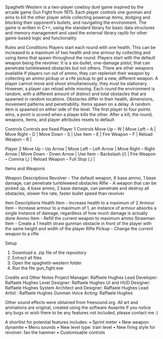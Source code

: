 
Spaghetti Western is a two-player cowboy duel game inspired by the arcade game Gun Fight from 1975. Each player controls one gunman and aims to kill the other player while collecting powerup items, dodging and blocking their opponent’s bullets, and navigating the environment.
The game is written in C++, using the standard library for basic data structures and memory management and used the external library raylib for other game-based logic and functionality. 

Rules and Conditions
Players start each round with one health. This can be increased to a maximum of two health and one armour by collecting and using items that spawn throughout the round. Players start with the default weapon being the revolver. It is a six-bullet, one-damage pistol, that can penetrate tumbleweed obstacles but not others. There are other weapons available 
If players run out of ammo, they can replenish their weapon by collecting an ammo pickup or a rife pickup to get a new, different weapon. A player cannot move and shoot simultaneously, they must be stationary. However, a player can reload while moving. 
Each round the environment is random, with a different amount of distinct and total obstacles that are spawned in random locations. Obstacles differ in their health, dimensions, movement patterns and penetrability. 
Items spawn on a delay. A random item is spawned on either side of the level.
The first player to four points wins, a point is scored when a player kills the other. After a kill, the round, weapons, items, and player attributes resets to default 

Controls
Controls are fixed
Player 1 Controls
Move Up – W | 
Move Left – A | 
Move Right – D |
Move Down  - S |
Use Item – E |
Fire Weapon – F | 
Reload Weapon – R |

Player 2 
Move Up – Up Arrow |
Move Left – Left Arrow | 
Move Right – Right Arrow | 
Move Down  - Down Arrow | 
Use Item –  Backslash (/) | 
Fire Weapon – Comma (,) | 
Reload Weapon – Full Stop (.) | 
 
Items and Weapons

Weapon Descriptions
Revolver - The default weapon, 6 base ammo, 1 base damage, can penetrate tumbleweed obstacles
Rifle	- A weapon that can be picked up, 4 base ammo, 2 base damage, can penetrate and destroy all obstacles, slower fire rate, faster bullet speed than revolver

Item	Descriptions
Health Item	- Increase health to a maximum of 2
Armour Item	- Increase armour to a maximum of 1, an instance of armour absorbs a single instance of damage, regardless of how much damage is actually done
Ammo Item	 - Refill the current weapon to maximum ammo
Strawman Item	- Create a 1 health straw gunman obstacle in front of the player with the same height and width of the player
Rifle Pickup - Change the current weapon to a rifle

Setup
1. Download a .zip file of the repository 
2. Extract all files 
3. Open the spaghetti-western folder
4. Run the file gun_fight.exe

Credits and Other Notes
Project Manager: Raffaele Hughes
Lead Developer: Raffaele Hughes
Level Designer: Raffaele Hughes
UI and HUD Designer: Raffaele Hughes
System Architect and Designer: Raffaele Hughes 
Lead Artist : Raffaele Hughes
Gunman Voice Acting: Raffaele Hughes

Other sound effects were obtained from freesound.org. All art and animations are original, created using the software Aseprite
If you notice any bugs or wish there to be any features not included, please contact me :) 

A shortlist for potential features includes:
•	Sprint meter
•	New weapon: dynamite
•	Menu sounds
•	New level type: train level 
•	New firing style for revolver: fan the hammer 
•	Customisable controls

